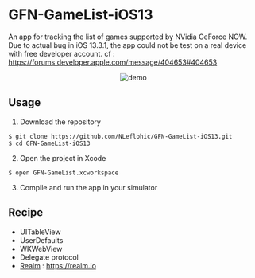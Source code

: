 #  GFN-GameList-iOS13
An app for tracking the list of games supported by NVidia GeForce NOW.<br/>
Due to actual bug in iOS 13.3.1, the app could not be test on a real device with free developer account.
cf : https://forums.developer.apple.com/message/404653#404653

<p align="center"><img src="https://media.giphy.com/media/XzjWhqExw5P4TThyjA/source.gif" alt="demo"/></p>

## Usage

1) Download the repository

```
$ git clone https://github.com/NLeflohic/GFN-GameList-iOS13.git
$ cd GFN-GameList-iOS13
```

2) Open the project in Xcode

```
$ open GFN-GameList.xcworkspace
```

3) Compile and run the app in your simulator


## Recipe
* UITableView
* UserDefaults
* WKWebView
* Delegate protocol
* [Realm](https://realm.io) : https://realm.io 






